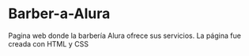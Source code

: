 # Barber-a-Alura
Pagina web donde la barbería Alura ofrece sus servicios. La página fue creada con HTML y CSS
